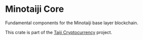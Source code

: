 # Minotaiji Core

Fundamental components for the Minotaiji base layer blockchain.

This crate is part of the [Taiji Cryptocurrency](https://taiji.com) project.
